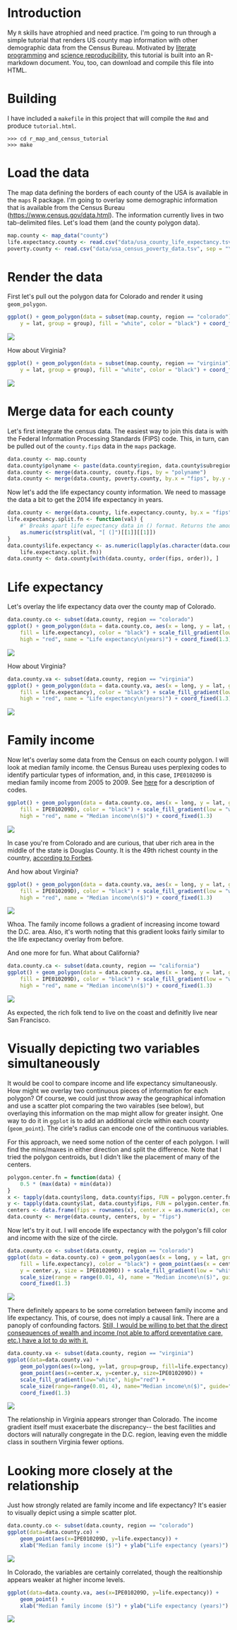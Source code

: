 Introduction
============

My `R` skills have atrophied and need practice. I'm going to run through a simple tutorial that renders US county map information with other demographic data from the Census Bureau. Motivated by [literate programming](https://en.wikipedia.org/wiki/Literate_programming) and [science reproducibility](http://kbroman.org/knitr_knutshell/pages/reproducible.html), this tutorial is built into an R-markdown document. You, too, can download and compile this file into HTML.

Building
========

I have included a `makefile` in this project that will compile the `Rmd` and produce `tutorial.html`.

    >>> cd r_map_and_census_tutorial
    >>> make

Load the data
=============

The map data defining the borders of each county of the USA is available in the `maps` R package. I'm going to overlay some demographic information that is available from the Census Bureau (<https://www.census.gov/data.html>). The information currently lives in two tab-delimited files. Let's load them (and the county polygon data).

``` r
map.county <- map_data("county")
life.expectancy.county <- read.csv("data/usa_county_life_expectancy.tsv", sep = "\t")
poverty.county <- read.csv("data/usa_census_poverty_data.tsv", sep = "\t")
```

Render the data
===============

First let's pull out the polygon data for Colorado and render it using `geom_polygon`.

``` r
ggplot() + geom_polygon(data = subset(map.county, region == "colorado"), aes(x = long, 
    y = lat, group = group), fill = "white", color = "black") + coord_fixed(1.3)
```

![](readme_files/figure-markdown_github/unnamed-chunk-3-1.png)

How about Virginia?

``` r
ggplot() + geom_polygon(data = subset(map.county, region == "virginia"), aes(x = long, 
    y = lat, group = group), fill = "white", color = "black") + coord_fixed(1.3)
```

![](readme_files/figure-markdown_github/unnamed-chunk-4-1.png)

Merge data for each county
==========================

Let's first integrate the census data. The easiest way to join this data is with the Federal Information Processing Standards (FIPS) code. This, in turn, can be pulled out of the `county.fips` data in the `maps` package.

``` r
data.county <- map.county
data.county$polyname <- paste(data.county$region, data.county$subregion, sep = ",")
data.county <- merge(data.county, county.fips, by = "polyname")
data.county <- merge(data.county, poverty.county, by.x = "fips", by.y = "STCOU")
```

Now let's add the life expectancy county information. We need to massage the data a bit to get the 2014 life expectancy in years.

``` r
data.county <- merge(data.county, life.expectancy.county, by.x = "fips", by.y = "FIPS")
life.expectancy.split.fn <- function(val) {
    #' Breaks apart life expectancy data in () format. Returns the amount in years (as int).
    as.numeric(strsplit(val, "[ (]")[[1]][[1]])
}
data.county$life.expectancy <- as.numeric(lapply(as.character(data.county$Life.expectancy..2014.), 
    life.expectancy.split.fn))
data.county <- data.county[with(data.county, order(fips, order)), ]
```

Life expectancy
===============

Let's overlay the life expectancy data over the county map of Colorado.

``` r
data.county.co <- subset(data.county, region == "colorado")
ggplot() + geom_polygon(data = data.county.co, aes(x = long, y = lat, group = group, 
    fill = life.expectancy), color = "black") + scale_fill_gradient(low = "white", 
    high = "red", name = "Life expectancy\n(years)") + coord_fixed(1.3)
```

![](readme_files/figure-markdown_github/unnamed-chunk-7-1.png)

How about Virginia?

``` r
data.county.va <- subset(data.county, region == "virginia")
ggplot() + geom_polygon(data = data.county.va, aes(x = long, y = lat, group = group, 
    fill = life.expectancy), color = "black") + scale_fill_gradient(low = "white", 
    high = "red", name = "Life expectancy\n(years)") + coord_fixed(1.3)
```

![](readme_files/figure-markdown_github/unnamed-chunk-8-1.png)

Family income
=============

Now let's overlay some data from the Census on each county polygon. I will look at median family income. the Census Bureau uses perplexing codes to identify particular types of information, and, in this case, `IPE010209D` is median family income from 2005 to 2009. See [here](https://www.google.com/url?sa=t&rct=j&q=&esrc=s&source=web&cd=1&cad=rja&uact=8&ved=0ahUKEwjj-amL7vDVAhVosVQKHdPaBZoQFggoMAA&url=https%3A%2F%2Fwww2.census.gov%2Fprod2%2Fstatcomp%2Fusac%2Fexcel%2FMastdata.xls&usg=AFQjCNHC1_72lon8BFGirHvp2iynhgvMgQ) for a description of codes.

``` r
ggplot() + geom_polygon(data = data.county.co, aes(x = long, y = lat, group = group, 
    fill = IPE010209D), color = "black") + scale_fill_gradient(low = "white", 
    high = "red", name = "Median income\n($)") + coord_fixed(1.3)
```

![](readme_files/figure-markdown_github/unnamed-chunk-9-1.png)

In case you're from Colorado and are curious, that uber rich area in the middle of the state is Douglas County. It is the 49th richest county in the country, [according to Forbes](https://www.forbes.com/pictures/mdg45gkhk/douglas-county-colorado/#49c1030d4b2b).

And how about Virginia?

``` r
ggplot() + geom_polygon(data = data.county.va, aes(x = long, y = lat, group = group, 
    fill = IPE010209D), color = "black") + scale_fill_gradient(low = "white", 
    high = "red", name = "Median income\n($)") + coord_fixed(1.3)
```

![](readme_files/figure-markdown_github/unnamed-chunk-10-1.png)

Whoa. The family income follows a gradient of increasing income toward the D.C. area. Also, it's worth noting that this gradient looks fairly similar to the life expectancy overlay from before.

And one more for fun. What about California?

``` r
data.county.ca <- subset(data.county, region == "california")
ggplot() + geom_polygon(data = data.county.ca, aes(x = long, y = lat, group = group, 
    fill = IPE010209D), color = "black") + scale_fill_gradient(low = "white", 
    high = "red", name = "Median income\n($)") + coord_fixed(1.3)
```

![](readme_files/figure-markdown_github/unnamed-chunk-11-1.png)

As expected, the rich folk tend to live on the coast and definitly live near San Francisco.

Visually depicting two variables simultaneously
===============================================

It would be cool to compare income and life expectancy simultaneously. How might we overlay two continuous pieces of information for each polygon? Of course, we could just throw away the geographical infomation and use a scatter plot comparing the two vairables (see below), but overlaying this information on the map might allow for greater insight. One way to do it in `ggplot` is to add an additional circle within each county (`geom_point`). The cirle's radius can encode one of the continuous variables.

For this approach, we need some notion of the center of each polygon. I will find the mins/maxes in either direction and split the difference. Note that I tried the polygon centroids, but I didn't like the placement of many of the centers.

``` r
polygon.center.fn = function(data) {
    0.5 * (max(data) + min(data))
}
x <- tapply(data.county$long, data.county$fips, FUN = polygon.center.fn)
y <- tapply(data.county$lat, data.county$fips, FUN = polygon.center.fn)
centers <- data.frame(fips = rownames(x), center.x = as.numeric(x), center.y = as.numeric(y))
data.county <- merge(data.county, centers, by = "fips")
```

Now let's try it out. I will encode life expectancy with the polygon's fill color and income with the size of the circle.

``` r
data.county.co <- subset(data.county, region == "colorado")
ggplot(data = data.county.co) + geom_polygon(aes(x = long, y = lat, group = group, 
    fill = life.expectancy), color = "black") + geom_point(aes(x = center.x, 
    y = center.y, size = IPE010209D)) + scale_fill_gradient(low = "white", high = "red") + 
    scale_size(range = range(0.01, 4), name = "Median income\n($)", guide = "legend") + 
    coord_fixed(1.3)
```

![](readme_files/figure-markdown_github/unnamed-chunk-13-1.png)

There definitely appears to be some correlation between family income and life expectancy. This, of course, does not imply a causal link. There are a panoply of confounding factors. [Still, I would be willing to bet that the direct consequences of wealth and income (not able to afford preventative care, etc.) have a lot to do with it.](https://www.washingtonpost.com/news/wonk/wp/2015/09/18/the-government-is-spending-more-to-help-rich-seniors-than-poor-ones/?utm_term=.f63aa83c9410)

``` r
data.county.va <- subset(data.county, region == "virginia")
ggplot(data=data.county.va) +
    geom_polygon(aes(x=long, y=lat, group=group, fill=life.expectancy), color="black") +
    geom_point(aes(x=center.x, y=center.y, size=IPE010209D)) +
    scale_fill_gradient(low="white", high="red") +
    scale_size(range=range(0.01, 4), name="Median income\n($)", guide="legend") +
    coord_fixed(1.3)    
```

![](readme_files/figure-markdown_github/unnamed-chunk-14-1.png)

The relationship in Virginia appears stronger than Colorado. The income gradient itself must exacerbate the discrepancy-- the best facilities and doctors will naturally congregate in the D.C. region, leaving even the middle class in southern Virginia fewer options.

Looking more closely at the relationship
========================================

Just how strongly related are family income and life expectancy? It's easier to visually depict using a simple scatter plot.

``` r
data.county.co <- subset(data.county, region == "colorado")
ggplot(data=data.county.co) +
    geom_point(aes(x=IPE010209D, y=life.expectancy)) +
    xlab("Median family income ($)") + ylab("Life expectancy (years)")
```

![](readme_files/figure-markdown_github/unnamed-chunk-15-1.png)

In Colorado, the variables are certainly correlated, though the realtionship appears weaker at higher income levels.

``` r
ggplot(data=data.county.va, aes(x=IPE010209D, y=life.expectancy)) +
    geom_point() +
    xlab("Median family income ($)") + ylab("Life expectancy (years)")
```

![](readme_files/figure-markdown_github/unnamed-chunk-16-1.png)
